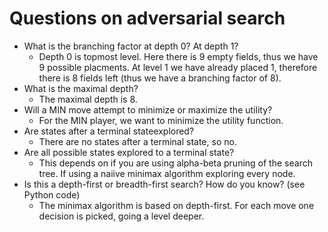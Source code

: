 # Questions on adversarial search

  - What is the branching factor at depth 0? At depth 1?
    - Depth 0 is topmost level. Here there is 9 empty fields, thus we have 9
      possible placments. At level 1 we have already placed 1, therefore there
      is 8 fields left (thus we have a branching factor of 8).
  - What is the maximal depth?
    - The maximal depth is 8. 
  - Will a MIN move attempt to minimize or maximize the utility?
    - For the MIN player, we want to minimize the utility function. 
  - Are states after a terminal stateexplored?
    - There are no states after a terminal state, so no.
  - Are all possible states explored to a terminal state?
    - This depends on if you are using alpha-beta pruning of the search tree. If
      using a naiive minimax algorithm exploring every node.
  - Is this a depth-first or breadth-first search? How do 
    you know? (see Python code)
    - The minimax algorithm is based on depth-first. For each move one decision
      is picked, going a level deeper.
